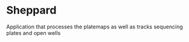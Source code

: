# Sheppard

Application that processes the platemaps as well as tracks sequencing plates and open wells

# 